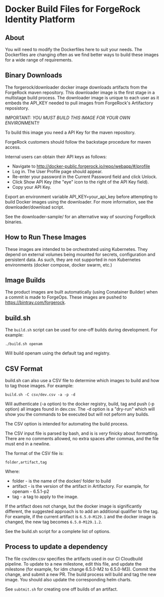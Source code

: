 # Docker Build Files for ForgeRock Identity Platform

## About

You will need to modify the Dockerfiles here to suit your needs. The Dockerfiles
are changing often as we find better ways to build these images for a wide range
 of requirements.

## Binary Downloads

The forgerock/downloader docker image downloads artifacts from the ForgeRock maven repository. This downloader image
is the first stage in a multistage build process. The downloader image is unique to each user as it embeds 
the API_KEY needed to pull images from ForgeRock's Artifactory reposistory.  

IMPORTANT: *YOU MUST BUILD THIS IMAGE FOR YOUR OWN ENVIRONMENT!!*

To build this image you need a API Key for the maven repository.

ForgeRock customers should follow the backstage procedure for maven access.  

Internal users can obtain their API keys as follows:

* Navigate to http://docker-public.forgerock.io/repo/webapp/#/profile
* Log in. The User Profile page should appear.
* Re-enter your password in the Current Password field and click Unlock.
* Click Show API Key (the "eye" icon to the right of the API Key field).
* Copy your API Key.

Export an environment variable API_KEY=your_api_key before attempting to build Docker images using the downloader. For more information, see the  downloader/download script.

See the downloader-sample/ for an alternative way of sourcing ForgeRock binaries. 


## How to Run These Images

These images are intended to be
orchestrated using Kubernetes. They depend on external volumes being
mounted for secrets, configuration and persistent data. As such, they are not supported in non Kubernetes environments (docker compose, docker swarm, etc.)


## Image Builds

The product images are built automatically (using Conatainer Builder) when a commit is made to ForgeOps. These images are pushed to https://bintray.com/forgerock.


## build.sh

The `build.sh` script can be used for one-off builds during development. For example:

```
./build.sh openam 
```
Will build openam using the default tag and registry.

## CSV Format

build.sh can also use a CSV file to determine which images to build and how to tag those images. For example:

```build.sh -C csv/dev.csv -a -p -d``` 

Will authenticate (-a option) to the docker registry, build, tag and push (-p option) all images found in dev.csv. The -d option is a "dry-run" which will show you the commands to be executed but will not peform any builds.

The CSV option is  intended for automating the build process.

The CSV input file is parsed by bash, and is is *very* finicky about formatting. There are no comments allowed, no extra spaces after
commas, and the file must end in a newline.

The format of the CSV file is:

```csv
folder,artifact,tag

```

Where:

* folder - is the name of the docker/ folder to build
* artifact - is the version of the artifact in Artifactory. For example, for openam - 6.5.1-p2
* tag - a tag to apply to the image.

If the artifact does not change, but the docker image is significantly different, the suggested approach is to add an additional qualifier to the tag. For example, if the current artifact is `6.5.0-M129.1`  and the docker image is changed, the new tag becomes `6.5.0-M129.1.2`.


 See the build.sh script for a complete list of options.

## Process to update a dependency

The file csv/dev.csv specifies the artifacts used in our CI Cloudbuild pipeline. To update to a new milestone, edit
this file, and update the milestone (for example, for idm change 6.5.0-M2 to 6.5.0-M3). Commit the change, and submit a new PR. The build process will build and tag the new image. You should also update the corresponding helm charts.

See `subtmit.sh` for creating one off builds of an artifact.